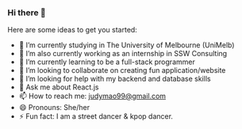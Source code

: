 ### Hi there 👋

Here are some ideas to get you started:

- 🔭 I’m currently studying in The University of Melbourne (UniMelb)
- 🔭 I’m also currently working as an internship in SSW Consulting
- 🌱 I’m currently learning to be a full-stack programmer
- 👯 I’m looking to collaborate on creating fun application/website
- 🤔 I’m looking for help with my backend and database skills
- 💬 Ask me about React.js
- 📫 How to reach me: judymao99@gmail.com
- 😄 Pronouns: She/her
- ⚡ Fun fact: I am a street dancer & kpop dancer.
